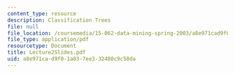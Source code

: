 ```yaml
---
content_type: resource
description: Classification Trees
file: null
file_location: /coursemedia/15-062-data-mining-spring-2003/a8e971cad9f01a037ee332480c9c50da_Lecture2Slides.pdf
file_type: application/pdf
resourcetype: Document
title: Lecture2Slides.pdf
uid: a8e971ca-d9f0-1a03-7ee3-32480c9c50da
---
```

